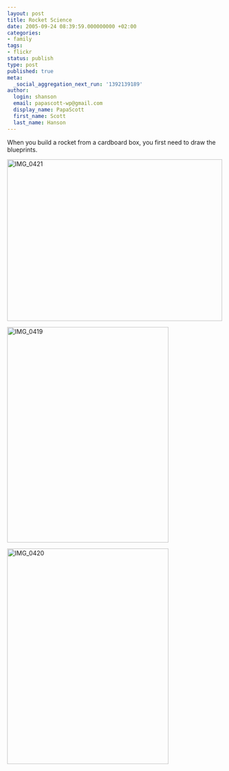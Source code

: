 ```yaml
---
layout: post
title: Rocket Science
date: 2005-09-24 08:39:59.000000000 +02:00
categories:
- family
tags:
- flickr
status: publish
type: post
published: true
meta:
  _social_aggregation_next_run: '1392139189'
author:
  login: shanson
  email: papascott-wp@gmail.com
  display_name: PapaScott
  first_name: Scott
  last_name: Hanson
---
```

<p>When you build a rocket from a cardboard box, you first need to draw the blueprints.</p>
<p><a href="http://www.flickr.com/photos/papascott/46018967/" title="Photo Sharing"><img src="http://static.flickr.com/31/46018967_5c8837df26.jpg" width="500" height="375" alt="IMG_0421" /></a></p>
<p><a href="http://www.flickr.com/photos/papascott/46018640/" title="Photo Sharing"><img src="http://static.flickr.com/28/46018640_9d199ae63d.jpg" width="375" height="500" alt="IMG_0419" /></a></p>
<p><a href="http://www.flickr.com/photos/papascott/46018814/" title="Photo Sharing"><img src="http://static.flickr.com/26/46018814_397cf55c9e.jpg" width="375" height="500" alt="IMG_0420" /></a></p>
